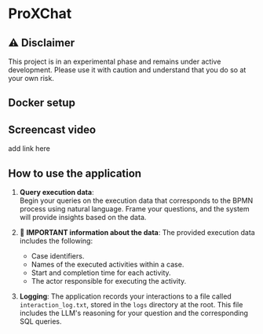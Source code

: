 # ProXChat

## ⚠️ Disclaimer

This project is in an experimental phase and remains under active development. Please use it with caution and understand that you do so at your own risk.

## Docker setup

## Screencast video
add link here

## How to use the application

1. **Query execution data**:  
   Begin your queries on the execution data that corresponds to the BPMN process using natural language. Frame your questions, and the system will provide insights based on the data.

2. 🚨 **IMPORTANT information about the data**:
   The provided execution data includes the following:
   - Case identifiers.
   - Names of the executed activities within a case.
   - Start and completion time for each activity.
   - The actor responsible for executing the activity.

3. **Logging**: The application records your interactions to a file called `interaction_log.txt`, stored in the `logs` directory at the root. This file includes the LLM's reasoning for your question and the corresponding SQL queries.

